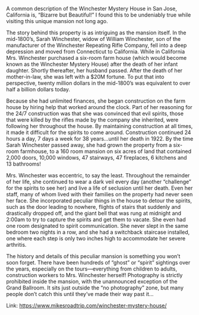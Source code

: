A common description of the Winchester Mystery House in San Jose, California is, “Bizarre but Beautiful!” I found this to be undeniably true while visiting this unique mansion not long ago.

The story behind this property is as intriguing as the mansion itself. In the mid-1800’s, Sarah Winchester, widow of William Winchester, son of the manufacturer of the Winchester Repeating Rifle Company, fell into a deep depression and moved from Connecticut to California. While in California Mrs. Winchester purchased a six-room farm house (which would become known as the Winchester Mystery House) after the death of her infant daughter. Shortly thereafter, her husband passed. After the death of her mother-in-law, she was left with a $20M fortune. To put that into perspective, twenty million dollars in the mid-1800’s was equivalent to over half a billion dollars today.

Because she had unlimited finances, she began construction on the farm house by hiring help that worked around the clock. Part of her reasoning for the 24/7 construction was that she was convinced that evil spirits, those that were killed by the rifles made by the company she inherited, were following her throughout the house. By maintaining construction at all times, it made it difficult for the spirits to come around. Construction continued 24 hours a day, 7 days a week for 38 years…until her death in 1922. By the time Sarah Winchester passed away, she had grown the property from a six-room farmhouse, to a 160 room mansion on six acres of land that contained 2,000 doors, 10,000 windows, 47 stairways, 47 fireplaces, 6 kitchens and 13 bathrooms!

Mrs. Winchester was eccentric, to say the least. Throughout the remainder of her life, she continued to wear a dark veil every day (another “challenge” for the spirits to see her) and live a life of seclusion until her death. Even her staff, many of whom lived with their families on the property had never seen her face. She incorporated peculiar things in the house to detour the spirits, such as the door leading to nowhere, flights of stairs that suddenly and drastically dropped off, and the giant bell that was rung at midnight and 2:00am to try to capture the spirits and get them to vacate. She even had one room designated to spirit communication. She never slept in the same bedroom two nights in a row, and she had a switchback staircase installed, one where each step is only two inches high to accommodate her severe arthritis.

The history and details of this peculiar mansion is something you won’t soon forget. There have been hundreds of “ghost” or “spirit” sightings over the years, especially on the tours—everything from children to adults, construction workers to Mrs. Winchester herself! Photography is strictly prohibited inside the mansion, with the unannounced exception of the Grand Ballroom. It sits just outside the “no photography” zone, but many people don’t catch this until they’ve made their way past it…

Link: https://www.mikesroadtrip.com/winchester-mystery-house/
